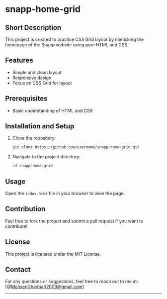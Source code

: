 # snapp-home-grid

## Short Description
This project is created to practice CSS Grid layout by mimicking the homepage of the Snapp website using pure HTML and CSS.

## Features
- Simple and clean layout
- Responsive design
- Focus on CSS Grid for layout

## Prerequisites
- Basic understanding of HTML and CSS

## Installation and Setup
1. Clone the repository:
   ```bash
   git clone https://github.com/username/snapp-home-grid.git
   ```
2. Navigate to the project directory:
   ```bash
   cd snapp-home-grid
   ```

## Usage
Open the `index.html` file in your browser to view the page.

## Contribution
Feel free to fork the project and submit a pull request if you want to contribute!

## License
This project is licensed under the MIT License.

## Contact
For any questions or suggestions, feel free to reach out to me at: [@MohsenGhanbari2003@gmail.com]

---
